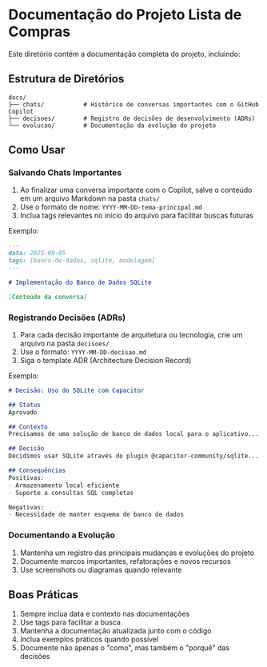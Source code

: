 # Documentação do Projeto Lista de Compras

Este diretório contém a documentação completa do projeto, incluindo:

## Estrutura de Diretórios

```
docs/
├── chats/           # Histórico de conversas importantes com o GitHub Copilot
├── decisoes/        # Registro de decisões de desenvolvimento (ADRs)
└── evolucao/        # Documentação da evolução do projeto
```

## Como Usar

### Salvando Chats Importantes

1. Ao finalizar uma conversa importante com o Copilot, salve o conteúdo em um arquivo Markdown na pasta `chats/`
2. Use o formato de nome: `YYYY-MM-DD-tema-principal.md`
3. Inclua tags relevantes no início do arquivo para facilitar buscas futuras

Exemplo:
```markdown
---
data: 2025-09-05
tags: [banco-de-dados, sqlite, modelagem]
---

# Implementação do Banco de Dados SQLite

[Conteúdo da conversa]
```

### Registrando Decisões (ADRs)

1. Para cada decisão importante de arquitetura ou tecnologia, crie um arquivo na pasta `decisoes/`
2. Use o formato: `YYYY-MM-DD-decisao.md`
3. Siga o template ADR (Architecture Decision Record)

Exemplo:
```markdown
# Decisão: Uso do SQLite com Capacitor

## Status
Aprovado

## Contexto
Precisamos de uma solução de banco de dados local para o aplicativo...

## Decisão
Decidimos usar SQLite através do plugin @capacitor-community/sqlite...

## Consequências
Positivas:
- Armazenamento local eficiente
- Suporte a consultas SQL completas

Negativas:
- Necessidade de manter esquema de banco de dados
```

### Documentando a Evolução

1. Mantenha um registro das principais mudanças e evoluções do projeto
2. Documente marcos importantes, refatorações e novos recursos
3. Use screenshots ou diagramas quando relevante

## Boas Práticas

1. Sempre inclua data e contexto nas documentações
2. Use tags para facilitar a busca
3. Mantenha a documentação atualizada junto com o código
4. Inclua exemplos práticos quando possível
5. Documente não apenas o "como", mas também o "porquê" das decisões
